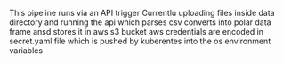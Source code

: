 This pipeline runs via an API trigger
Currentlu uploading files inside data directory and running the api which parses csv converts into polar data frame ansd stores it in aws s3 bucket
aws credentials are encoded in secret.yaml file which is pushed by kuberentes into the os environment variables

